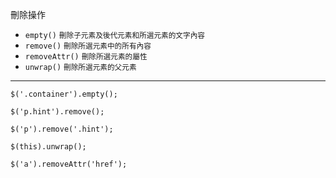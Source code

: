 刪除操作
- `empty()` <small>刪除子元素及後代元素和所選元素的文字內容</small>
- `remove()` <small>刪除所選元素中的所有內容</small>
- `removeAttr()` <small>刪除所選元素的屬性</small>
- `unwrap()` <small>刪除所選元素的父元素</small>

---

```
$('.container').empty();
```

```
$('p.hint').remove();
```

```
$('p').remove('.hint');
```

```
$(this).unwrap();
```

```
$('a').removeAttr('href');
```